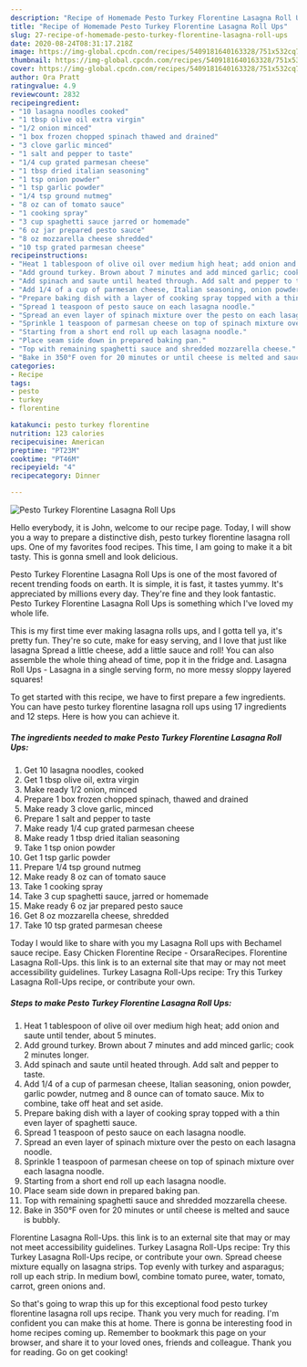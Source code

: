 ```yaml
---
description: "Recipe of Homemade Pesto Turkey Florentine Lasagna Roll Ups"
title: "Recipe of Homemade Pesto Turkey Florentine Lasagna Roll Ups"
slug: 27-recipe-of-homemade-pesto-turkey-florentine-lasagna-roll-ups
date: 2020-08-24T08:31:17.218Z
image: https://img-global.cpcdn.com/recipes/5409181640163328/751x532cq70/pesto-turkey-florentine-lasagna-roll-ups-recipe-main-photo.jpg
thumbnail: https://img-global.cpcdn.com/recipes/5409181640163328/751x532cq70/pesto-turkey-florentine-lasagna-roll-ups-recipe-main-photo.jpg
cover: https://img-global.cpcdn.com/recipes/5409181640163328/751x532cq70/pesto-turkey-florentine-lasagna-roll-ups-recipe-main-photo.jpg
author: Ora Pratt
ratingvalue: 4.9
reviewcount: 2832
recipeingredient:
- "10 lasagna noodles cooked"
- "1 tbsp olive oil extra virgin"
- "1/2 onion minced"
- "1 box frozen chopped spinach thawed and drained"
- "3 clove garlic minced"
- "1 salt and pepper to taste"
- "1/4 cup grated parmesan cheese"
- "1 tbsp dried italian seasoning"
- "1 tsp onion powder"
- "1 tsp garlic powder"
- "1/4 tsp ground nutmeg"
- "8 oz can of tomato sauce"
- "1 cooking spray"
- "3 cup spaghetti sauce jarred or homemade"
- "6 oz jar prepared pesto sauce"
- "8 oz mozzarella cheese shredded"
- "10 tsp grated parmesan cheese"
recipeinstructions:
- "Heat 1 tablespoon of olive oil over medium high heat; add onion and saute until tender, about 5 minutes."
- "Add ground turkey. Brown about 7 minutes and add minced garlic; cook 2 minutes longer."
- "Add spinach and saute until heated through. Add salt and pepper to taste."
- "Add 1/4 of a cup of parmesan cheese, Italian seasoning, onion powder, garlic powder, nutmeg and 8 ounce can of tomato sauce. Mix to combine, take off heat and set aside."
- "Prepare baking dish with a layer of cooking spray topped with a thin even layer of spaghetti sauce."
- "Spread 1 teaspoon of pesto sauce on each lasagna noodle."
- "Spread an even layer of spinach mixture over the pesto on each lasagna noodle."
- "Sprinkle 1 teaspoon of parmesan cheese on top of spinach mixture over each lasagna noodle."
- "Starting from a short end roll up each lasagna noodle."
- "Place seam side down in prepared baking pan."
- "Top with remaining spaghetti sauce and shredded mozzarella cheese."
- "Bake in 350°F oven for 20 minutes or until cheese is melted and sauce is bubbly."
categories:
- Recipe
tags:
- pesto
- turkey
- florentine

katakunci: pesto turkey florentine 
nutrition: 123 calories
recipecuisine: American
preptime: "PT23M"
cooktime: "PT46M"
recipeyield: "4"
recipecategory: Dinner

---
```



![Pesto Turkey Florentine Lasagna Roll Ups](https://img-global.cpcdn.com/recipes/5409181640163328/751x532cq70/pesto-turkey-florentine-lasagna-roll-ups-recipe-main-photo.jpg)

Hello everybody, it is John, welcome to our recipe page. Today, I will show you a way to prepare a distinctive dish, pesto turkey florentine lasagna roll ups. One of my favorites food recipes. This time, I am going to make it a bit tasty. This is gonna smell and look delicious.

Pesto Turkey Florentine Lasagna Roll Ups is one of the most favored of recent trending foods on earth. It is simple, it is fast, it tastes yummy. It's appreciated by millions every day. They're fine and they look fantastic. Pesto Turkey Florentine Lasagna Roll Ups is something which I've loved my whole life.

This is my first time ever making lasagna rolls ups, and I gotta tell ya, it&#39;s pretty fun. They&#39;re so cute, make for easy serving, and I love that just like lasagna Spread a little cheese, add a little sauce and roll! You can also assemble the whole thing ahead of time, pop it in the fridge and. Lasagna Roll Ups - Lasagna in a single serving form, no more messy sloppy layered squares!


To get started with this recipe, we have to first prepare a few ingredients. You can have pesto turkey florentine lasagna roll ups using 17 ingredients and 12 steps. Here is how you can achieve it.

<!--inarticleads1-->

##### The ingredients needed to make Pesto Turkey Florentine Lasagna Roll Ups:

1. Get 10 lasagna noodles, cooked
1. Get 1 tbsp olive oil, extra virgin
1. Make ready 1/2 onion, minced
1. Prepare 1 box frozen chopped spinach, thawed and drained
1. Make ready 3 clove garlic, minced
1. Prepare 1 salt and pepper to taste
1. Make ready 1/4 cup grated parmesan cheese
1. Make ready 1 tbsp dried italian seasoning
1. Take 1 tsp onion powder
1. Get 1 tsp garlic powder
1. Prepare 1/4 tsp ground nutmeg
1. Make ready 8 oz can of tomato sauce
1. Take 1 cooking spray
1. Take 3 cup spaghetti sauce, jarred or homemade
1. Make ready 6 oz jar prepared pesto sauce
1. Get 8 oz mozzarella cheese, shredded
1. Take 10 tsp grated parmesan cheese


Today I would like to share with you my Lasagna Roll ups with Bechamel sauce recipe. Easy Chicken Florentine Recipe - OrsaraRecipes. Florentine Lasagna Roll-Ups. this link is to an external site that may or may not meet accessibility guidelines. Turkey Lasagna Roll-Ups recipe: Try this Turkey Lasagna Roll-Ups recipe, or contribute your own. 

<!--inarticleads2-->

##### Steps to make Pesto Turkey Florentine Lasagna Roll Ups:

1. Heat 1 tablespoon of olive oil over medium high heat; add onion and saute until tender, about 5 minutes.
1. Add ground turkey. Brown about 7 minutes and add minced garlic; cook 2 minutes longer.
1. Add spinach and saute until heated through. Add salt and pepper to taste.
1. Add 1/4 of a cup of parmesan cheese, Italian seasoning, onion powder, garlic powder, nutmeg and 8 ounce can of tomato sauce. Mix to combine, take off heat and set aside.
1. Prepare baking dish with a layer of cooking spray topped with a thin even layer of spaghetti sauce.
1. Spread 1 teaspoon of pesto sauce on each lasagna noodle.
1. Spread an even layer of spinach mixture over the pesto on each lasagna noodle.
1. Sprinkle 1 teaspoon of parmesan cheese on top of spinach mixture over each lasagna noodle.
1. Starting from a short end roll up each lasagna noodle.
1. Place seam side down in prepared baking pan.
1. Top with remaining spaghetti sauce and shredded mozzarella cheese.
1. Bake in 350°F oven for 20 minutes or until cheese is melted and sauce is bubbly.


Florentine Lasagna Roll-Ups. this link is to an external site that may or may not meet accessibility guidelines. Turkey Lasagna Roll-Ups recipe: Try this Turkey Lasagna Roll-Ups recipe, or contribute your own. Spread cheese mixture equally on lasagna strips. Top evenly with turkey and asparagus; roll up each strip. In medium bowl, combine tomato puree, water, tomato, carrot, green onions and. 

So that's going to wrap this up for this exceptional food pesto turkey florentine lasagna roll ups recipe. Thank you very much for reading. I'm confident you can make this at home. There is gonna be interesting food in home recipes coming up. Remember to bookmark this page on your browser, and share it to your loved ones, friends and colleague. Thank you for reading. Go on get cooking!
